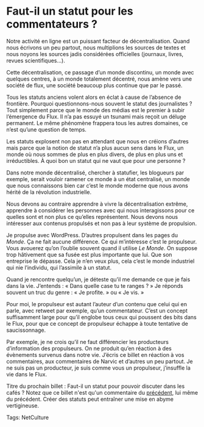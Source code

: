 # Faut-il un statut pour les commentateurs ?

Notre activité en ligne est un puissant facteur de décentralisation. Quand nous écrivons un peu partout, nous multiplions les sources de textes et nous noyons les sources jadis considérées officielles (journaux, livres, revues scientifiques…).

Cette décentralisation, ce passage d’un monde discontinu, un monde avec quelques centres, à un monde totalement décentré, nous amène vers une société de flux, une société beaucoup plus continue que par le passé.

Tous les statuts anciens volent alors en éclat à cause de l’absence de frontière. Pourquoi questionnons-nous souvent le statut des journalistes ? Tout simplement parce que le monde des médias est le premier à subir l’émergence du Flux. Il n’a pas essuyé un tsunami mais reçoit un déluge permanent. Le même phénomène frappera tous les autres domaines, ce n’est qu’une question de temps.

Les statuts explosent non pas en attendant que nous en créions d’autres mais parce que la notion de statut n’a plus aucun sens dans le Flux, un monde où nous sommes de plus en plus divers, de plus en plus uns et irréductibles. À quoi bon un statut qui ne vaut que pour une personne ?

Dans notre monde décentralisé, chercher à statufier, les blogueurs par exemple, serait vouloir ramener ce monde à un état centralisé, un monde que nous connaissons bien car c’est le monde moderne que nous avons hérité de la révolution industrielle.

Nous devons au contraire apprendre à vivre la décentralisation extrême, apprendre à considérer les personnes avec qui nous interagissons pour ce quelles sont et non plus ce qu’elles représentent. Nous devons nous intéresser aux contenus propulsés et non pas à leur système de propulsion.

Je propulse avec WordPress. D’autres propulsent dans les pages du *Monde*. Ça ne fait aucune différence. Ce qui m’intéresse c’est le propulseur. Vous avouerez qu’on l’oublie souvent quand il utilise *Le Monde*. On suppose trop hâtivement que sa fusée est plus importante que lui. Que son entreprise le dépasse. Cela je n’en veux plus, cela c’est le monde industriel qui nie l’individu, qui l’assimile à un statut.

Quand je rencontre quelqu’un, je déteste qu’il me demande ce que je fais dans la vie. J’entends : « Dans quelle case tu te ranges ? » Je réponds souvent un truc du genre : « Je profite. » ou « Je vis. »

Pour moi, le propulseur est autant l’auteur d’un contenu que celui qui en parle, avec retweet par exemple, qu’un commentateur. C’est un concept suffisamment large pour qu’il englobe tous ceux qui poussent des bits dans le Flux, pour que ce concept de propulseur échappe à toute tentative de saucissonnage.

Par exemple, je ne crois qu’il ne faut différencier les producteurs d’information des propulseurs. On ne produit qu’en réaction à des évènements survenus dans notre vie. J’écris ce billet en réaction à vos commentaires, aux commentaires de Narvic et d’autres un peu partout. Je ne suis pas un producteur, je suis comme vous un propulseur, j’insuffle la vie dans le Flux.

Titre du prochain billet : Faut-il un statut pour pouvoir discuter dans les cafés ? Notez que ce billet n'est qu'un commentaire du [précédent](http://blog.tcrouzet.com/2010/01/03/statut-blogueurs/), lui même du précédent. Créer des statuts peut entraîner une mise en abyme vertigineuse.

Tags: NetCulture